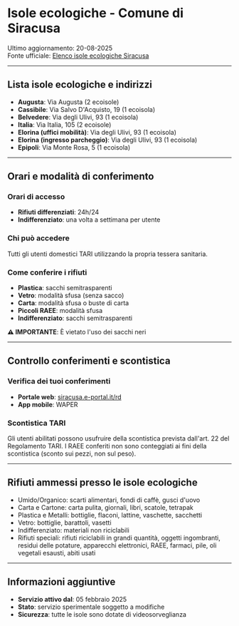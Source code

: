 # Isole ecologiche - Comune di Siracusa

Ultimo aggiornamento: 20-08-2025  
Fonte ufficiale: [Elenco isole ecologiche Siracusa](https://static-www.comune.siracusa.it/wp-content/uploads/2025/02/Ecoisole.pdf)  

---

## Lista isole ecologiche e indirizzi

- **Augusta**: Via Augusta (2 ecoisole)
- **Cassibile**: Via Salvo D'Acquisto, 19 (1 ecoisola)
- **Belvedere**: Via degli Ulivi, 93 (1 ecoisola)
- **Italia**: Via Italia, 105 (2 ecoisole)
- **Elorina (uffici mobilità)**: Via degli Ulivi, 93 (1 ecoisola)
- **Elorina (ingresso parcheggio)**: Via degli Ulivi, 93 (1 ecoisola)
- **Epipoli**: Via Monte Rosa, 5 (1 ecoisola)

---

## Orari e modalità di conferimento

### Orari di accesso
- **Rifiuti differenziati**: 24h/24
- **Indifferenziato**: una volta a settimana per utente

### Chi può accedere
Tutti gli utenti domestici TARI utilizzando la propria tessera sanitaria.

### Come conferire i rifiuti
- **Plastica**: sacchi semitrasparenti
- **Vetro**: modalità sfusa (senza sacco)
- **Carta**: modalità sfusa o buste di carta
- **Piccoli RAEE**: modalità sfusa
- **Indifferenziato**: sacchi semitrasparenti

**⚠️ IMPORTANTE**: È vietato l'uso dei sacchi neri

---

## Controllo conferimenti e scontistica

### Verifica dei tuoi conferimenti
- **Portale web**: [siracusa.e-portal.it/rd](https://siracusa.e-portal.it/rd)
- **App mobile**: WAPER

### Scontistica TARI
Gli utenti abilitati possono usufruire della scontistica prevista dall'art. 22 del Regolamento TARI. I RAEE conferiti non sono conteggiati ai fini della scontistica (sconto sui pezzi, non sul peso).

---

## Rifiuti ammessi presso le isole ecologiche

- Umido/Organico: scarti alimentari, fondi di caffè, gusci d'uovo
- Carta e Cartone: carta pulita, giornali, libri, scatole, tetrapak
- Plastica e Metalli: bottiglie, flaconi, lattine, vaschette, sacchetti
- Vetro: bottiglie, barattoli, vasetti
- Indifferenziato: materiali non riciclabili
- Rifiuti speciali: rifiuti riciclabili in grandi quantità, oggetti ingombranti, residui delle potature, apparecchi elettronici, RAEE, farmaci, pile, oli vegetali esausti, abiti usati

---

## Informazioni aggiuntive

- **Servizio attivo dal**: 05 febbraio 2025
- **Stato**: servizio sperimentale soggetto a modifiche
- **Sicurezza**: tutte le isole sono dotate di videosorveglianza